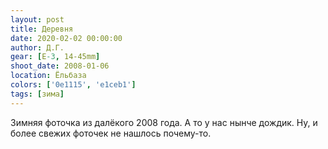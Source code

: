 ```yaml
---
layout: post
title: Деревня
date: 2020-02-02 00:00:00
author: Д.Г.
gear: [E-3, 14-45mm]
shoot_date: 2008-01-06
location: Ёльбаза
colors: ['0e1115', 'e1ceb1']
tags: [зима]
---
```

Зимняя фоточка из далёкого 2008 года. А то у нас нынче дождик. Ну, и более свежих фоточек не нашлось почему-то.
